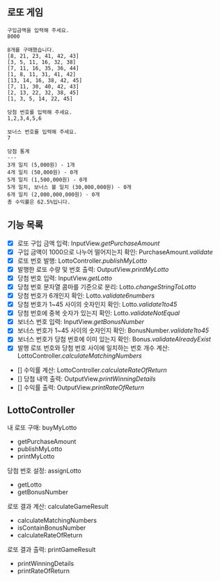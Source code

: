 ## 로또 게임

```
구입금액을 입력해 주세요.
8000

8개를 구매했습니다.
[8, 21, 23, 41, 42, 43] 
[3, 5, 11, 16, 32, 38] 
[7, 11, 16, 35, 36, 44] 
[1, 8, 11, 31, 41, 42] 
[13, 14, 16, 38, 42, 45] 
[7, 11, 30, 40, 42, 43] 
[2, 13, 22, 32, 38, 45] 
[1, 3, 5, 14, 22, 45]

당첨 번호를 입력해 주세요.
1,2,3,4,5,6

보너스 번호를 입력해 주세요.
7

당첨 통계
---
3개 일치 (5,000원) - 1개
4개 일치 (50,000원) - 0개
5개 일치 (1,500,000원) - 0개
5개 일치, 보너스 볼 일치 (30,000,000원) - 0개
6개 일치 (2,000,000,000원) - 0개
총 수익률은 62.5%입니다.
```

## 기능 목록

- [X] 로또 구입 금액 입력: InputView.*getPurchaseAmount*
- [X] 구입 금액이 1000으로 나누어 떨어지는지 확인: PurchaseAmount.*validate*
- [X] 로또 번호 발행: LottoController.*publishMyLotto*
- [X] 발행한 로또 수량 및 번호 출력: OutputView.*printMyLotto*
- [X] 당첨 번호 입력: InputView.*getLotto*
- [X] 당첨 번호 문자열 콤마를 기준으로 분리: Lotto.*changeStringToLotto*
- [X] 당첨 번호가 6개인지 확인: Lotto.*validate6numbers*
- [X] 당첨 번호가 1~45 사이의 숫자인지 확인: Lotto.*validate1to45*
- [X] 당첨 번호에 중복 숫자가 있는지 확인: Lotto.*validateNotEqual*
- [X] 보너스 번호 입력: InputView.*getBonusNumber*
- [X] 보너스 번호가 1~45 사이의 숫자인지 확인: BonusNumber.*validate1to45*
- [X] 보너스 번호가 당첨 번호에 이미 있는지 확인: Bonus.*validateAlreadyExist*
- [X] 발행 로또 번호와 당첨 번호 사이에 일치하는 번호 개수 계산: LottoController.*calculateMatchingNumbers*
- [] 수익률 계산: LottoController.*calculateRateOfReturn*
- [] 당첨 내역 출력: OutputView.*printWinningDetails*
- [] 수익률 출력: OutputView.*printRateOfReturn*

## LottoController

내 로또 구매: buyMyLotto
* getPurchaseAmount
* publishMyLotto
* printMyLotto

당첨 번호 설정: assignLotto
* getLotto
* getBonusNumber

로또 결과 계산: calculateGameResult
* calculateMatchingNumbers
* isContainBonusNumber
* calculateRateOfReturn

로또 결과 출력: printGameResult
* printWinningDetails
* printRateOfReturn